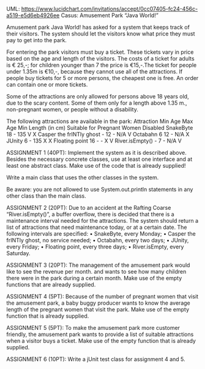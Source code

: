 UML: https://www.lucidchart.com/invitations/accept/0cc07405-fc24-456c-a519-e5d6eb4926ee
Casus: Amusement Park “Java World!”

Amusement park Java World! has asked for a system that keeps track of their visitors. The system should let the visitors know what price they must pay to get into the park. 

For entering the park visitors must buy a ticket. These tickets vary in price based on the age and length of the visitors. The costs of a ticket for adults is € 25,-; for children younger than 7 the price is €15,-.The ticket for people under 1.35m is €10,-,  because they cannot use all of the attractions.  If people buy tickets for 5 or more persons, the cheapest one is free. An order can contain one or more tickets. 

Some of the attractions are only allowed for persons above 18 years old, due to the scary content. Some of them only for a length above 1.35 m., non-pregnant women, or people without a disability. 

The following attractions are available in the park:
Attraction	Min Age	Max Age	Min Length (in cm) 	Suitable for
				Pregnant Women	Disabled
SnakeByte	18	-	135	V	X
Casper the frINTly ghost
	-	12	-	N/A	V
Octabahn	6	12	-	N/A	X
JUnity	6	-	135	X	X
Floating point	16	-	-	X	V
River.isEmpty()	-	7	-	N/A	V


ASSIGNMENT 1 (40PT):
Implement the system as it is described above. Besides the necessary concrete classes, use at least one interface and at least one abstract class. Make use of the code that is already supplied!

Write a main class that uses the other classes in the system. 

Be aware: you are not allowed to use System.out.println statements in any other class than the main class.

ASSIGNMENT 2 (20PT):
Due to an accident at the Rafting Coarse “River.isEmpty()”, a buffer overflow, there is decided that there is a maintenance interval needed for the attractions. The system should return a list of attractions that need maintenance today, or at a certain date. 
The following intervals are specified: 
•	SnakeByte, every Monday;
•	Casper the frINTly ghost, no service needed;
•	Octabahn, every two days;
•	JUnity, every Friday;
•	Floating point, every three days;
•	River.isEmpty, every Saturday.

ASSIGNMENT 3 (20PT):
The management of the amusement park would like to see the revenue per month. 
and wants to see how many children there were in the park during a certain month. Make use of the empty functions that are already supplied.

ASSIGNMENT 4 (5PT):
Because of the number of pregnant women that visit the amusement park, a baby buggy producer wants to know the average length of the pregnant women that visit the park. Make use of the empty function that is already supplied. 

ASSIGNMENT 5 (5PT):
To make the amusement park more customer friendly, the amusement park wants to provide a list of suitable attractions when a visitor buys a ticket. Make use of the empty function that is already supplied.

ASSIGNMENT 6 (10PT):
Write a jUnit test class for assignment 4 and 5. 

